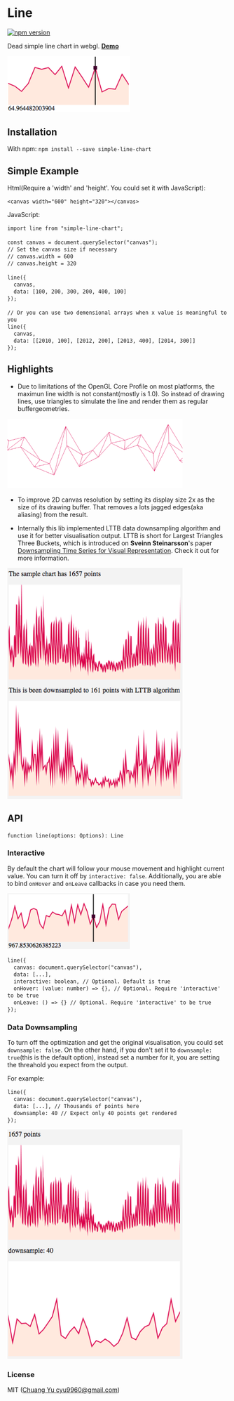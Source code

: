 # Line

[![npm version](https://badge.fury.io/js/simple-line-chart.svg)](https://badge.fury.io/js/simple-line-chart)

Dead simple line chart in webgl. **[Demo](https://codesandbox.io/s/0pq5v6j1qp?fontsize=14)**

<img src="./imgs/screenshot.png" width="280" />

## Installation

With npm: `npm install --save simple-line-chart`

## Simple Example

Html(Require a 'width' and 'height'. You could set it with JavaScript):

```
<canvas width="600" height="320"></canvas>
```

JavaScript:

```
import line from "simple-line-chart";

const canvas = document.querySelector("canvas");
// Set the canvas size if necessary
// canvas.width = 600
// canvas.height = 320

line({
  canvas,
  data: [100, 200, 300, 200, 400, 100]
});

// Or you can use two demensional arrays when x value is meaningful to you
line({
  canvas,
  data: [[2010, 100], [2012, 200], [2013, 400], [2014, 300]]
});
```

## Highlights

- Due to limitations of the OpenGL Core Profile on most platforms, the maximun line width is not constant(mostly is 1.0). So instead of drawing lines, use triangles to simulate the line and render them as regular buffergeometries.

<img src="./imgs/line-wireframe.png" width="400" />

- To improve 2D canvas resolution by setting its display size 2x as the size of its drawing buffer. That removes a lots jagged edges(aka aliasing) from the result.

- Internally this lib implemented LTTB data downsampling algorithm and use it for better visualisation output. LTTB is short for Largest Triangles Three Buckets, which is introduced on **Sveinn Steinarsson**'s paper [Downsampling Time Series for Visual Representation](https://skemman.is/bitstream/1946/15343/3/SS_MSthesis.pdf). Check it out for more information.

<img src="./imgs/downsample.png" width="400" />

## API

```
function line(options: Options): Line
```

### Interactive

By default the chart will follow your mouse movement and highlight current value. You can turn it off by `interactive: false`. Additionally, you are able to bind `onHover` and `onLeave` callbacks in case you need them.

<img src="./imgs/interactive.png" width="280" />

```
line({
  canvas: document.querySelector("canvas"),
  data: [...],
  interactive: boolean, // Optional. Default is true
  onHover: (value: number) => {}, // Optional. Require 'interactive' to be true
  onLeave: () => {} // Optional. Require 'interactive' to be true
});
```

### Data Downsampling

To turn off the optimization and get the original visualisation, you could set `downsample: false`.
On the other hand, if you don't set it to `downsample: true`(this is the default option), instead set a number for it, you are setting the threahold you expect from the output.

For example:

```
line({
  canvas: document.querySelector("canvas"),
  data: [...], // Thousands of points here
  downsample: 40 // Expect only 40 points get rendered
});
```

<img src="./imgs/downsample-40.png" width="400" />

### License

MIT ([Chuang Yu <cyu9960@gmail.com>](https://github.com/cyyyu))

